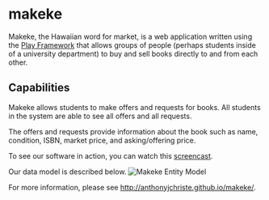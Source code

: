 makeke
=========

Makeke, the Hawaiian word for market, is a web application written using the [Play Framework](http://www.playframework.com/) that
allows groups of people (perhaps students inside of a university department) to buy and sell books directly to and from each other.

## Capabilities
Makeke allows students to make offers and requests for books. All students in the system are able to see all offers and all requests.

The offers and requests provide information about the book such as name, condition, ISBN, market price, and asking/offering price.

To see our software in action, you can watch this [screencast](http://www.youtube.com/watch?v=lNqb4rntZYU).

Our data model is described below. 
![Makeke Entity Model](http://anthonyjchriste.files.wordpress.com/2013/04/makeke.png)

For more information, please see http://anthonyjchriste.github.io/makeke/.
